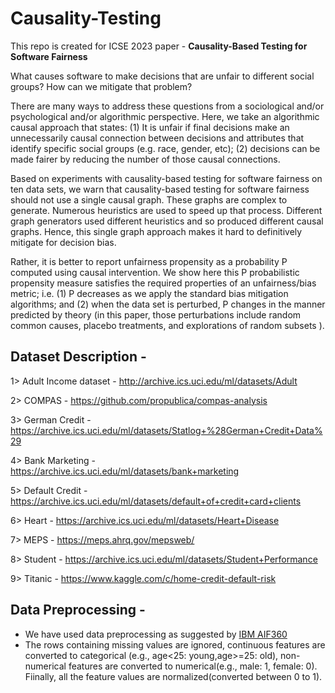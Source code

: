 # Causality-Testing
This repo is created for ICSE 2023 paper - **Causality-Based Testing for Software  Fairness**

What causes software to make decisions that are unfair to different social groups? How can we mitigate that problem?

There are many ways to address these questions from a sociological and/or psychological and/or algorithmic perspective. Here, we take an algorithmic causal approach that states: (1) It is unfair if final decisions make an unnecessarily causal connection between decisions and attributes that identify specific social groups (e.g. race, gender, etc); (2) decisions can be made fairer by reducing the number of those causal connections.

Based on experiments with causality-based testing for software fairness on ten data sets, we warn that causality-based testing for software fairness should not use a single causal graph. These graphs are complex to generate. Numerous heuristics are used
to speed up that process. Different graph generators used different heuristics and so produced different causal graphs. Hence, this single graph approach makes it hard to definitively mitigate for decision bias.

Rather, it is better to report unfairness propensity as a probability P computed using causal intervention. We show here this P probabilistic propensity measure satisfies the required properties of an unfairness/bias metric; i.e. (1) P decreases as we apply the standard bias mitigation algorithms; and (2) when the data set is perturbed, P changes in the manner predicted by theory (in this paper, those perturbations include random common causes, placebo treatments, and explorations of random subsets ).

## Dataset Description - 

1> Adult Income dataset - http://archive.ics.uci.edu/ml/datasets/Adult

2> COMPAS - https://github.com/propublica/compas-analysis

3> German Credit - https://archive.ics.uci.edu/ml/datasets/Statlog+%28German+Credit+Data%29 

4> Bank Marketing - https://archive.ics.uci.edu/ml/datasets/bank+marketing

5> Default Credit - https://archive.ics.uci.edu/ml/datasets/default+of+credit+card+clients

6> Heart - https://archive.ics.uci.edu/ml/datasets/Heart+Disease

7> MEPS - https://meps.ahrq.gov/mepsweb/

8> Student - https://archive.ics.uci.edu/ml/datasets/Student+Performance

9> Titanic - https://www.kaggle.com/c/home-credit-default-risk

## Data Preprocessing -
* We have used data preprocessing as suggested by [IBM AIF360](https://github.com/IBM/AIF360)
* The rows containing missing values are ignored, continuous features are converted to categorical (e.g., age<25: young,age>=25: old), non-numerical features are converted to numerical(e.g., male: 1, female: 0). Fiinally, all the feature values are normalized(converted between 0 to 1). 
